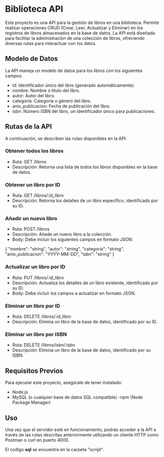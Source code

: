 # Biblioteca API
Este proyecto es una API para la gestión de libros en una biblioteca. Permite realizar operaciones CRUD (Crear, Leer, Actualizar y Eliminar) en los registros de libros almacenados en la base de datos. La API está diseñada para facilitar la administración de una colección de libros, ofreciendo diversas rutas para interactuar con los datos.

## Modelo de Datos
La API maneja un modelo de datos para los libros con los siguientes campos:

- id: Identificador único del libro (generado automáticamente).
- nombre: Nombre o título del libro.
- autor: Autor del libro.
- categoria: Categoría o género del libro.
- anio_publicacion: Fecha de publicación del libro.
- isbn: Número ISBN del libro, un identificador único para publicaciones.
## Rutas de la API
A continuación, se describen las rutas disponibles en la API:

### Obtener todos los libros
- Ruta: GET /libros
- Descripción: Retorna una lista de todos los libros disponibles en la base de datos.
### Obtener un libro por ID
- Ruta: GET /libros/:id_libro
- Descripción: Retorna los detalles de un libro específico, identificado por su ID.
### Añadir un nuevo libro
- Ruta: POST /libros
- Descripción: Añade un nuevo libro a la colección.
- Body: Debe incluir los siguientes campos en formato JSON:

{
    "nombre": "string",
    "autor": "string",
    "categoria": "string",
    "anio_publicacion": "YYYY-MM-DD",
    "isbn": "string"
}
### Actualizar un libro por ID
- Ruta: PUT /libros/:id_libro
- Descripción: Actualiza los detalles de un libro existente, identificado por su ID.
- Body: Debe incluir los campos a actualizar en formato JSON.
### Eliminar un libro por ID
- Ruta: DELETE /libros/:id_libro
- Descripción: Elimina un libro de la base de datos, identificado por su ID.
### Eliminar un libro por ISBN
- Ruta: DELETE /libros/isbn/:isbn
- Descripción: Elimina un libro de la base de datos, identificado por su ISBN.
## Requisitos Previos
Para ejecutar este proyecto, asegúrate de tener instalado:

- Node.js
- MySQL (o cualquier base de datos SQL compatible)
-npm (Node Package Manager)

## Uso
Una vez que el servidor esté en funcionamiento, podrás acceder a la API a través de las rutas descritas anteriormente utilizando un cliente HTTP como Postman o curl en puerto 4000.

El codigo **sql** se encuentra en la carpeta "script".